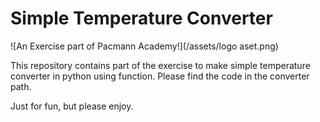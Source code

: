 # Simple Temperature Converter

![An Exercise part of Pacmann Academy!](/assets/logo aset.png)

This repository contains part of the exercise to make simple temperature converter in python using function.
Please find the code in the converter path.

Just for fun, but please enjoy.
